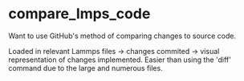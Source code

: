 # compare_lmps_code
Want to use GitHub's method of comparing changes to source code.

Loaded in relevant Lammps files -> changes commited -> visual representation of changes implemented. Easier than using the 'diff' command due to the large and numerous files.
